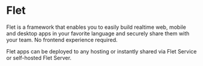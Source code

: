 # Flet

Flet is a framework that enables you to easily build realtime web, mobile and desktop apps in your favorite language and securely share them with your team. No frontend experience required.

Flet apps can be deployed to any hosting or instantly shared via Flet Service or self-hosted Flet Server.
